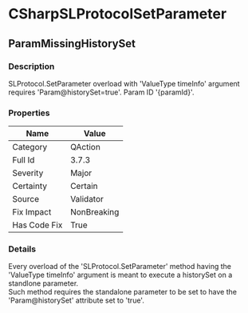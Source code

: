 ﻿---  
uid: Validator_3_7_3  
---

# CSharpSLProtocolSetParameter

## ParamMissingHistorySet

### Description

SLProtocol.SetParameter overload with 'ValueType timeInfo' argument requires 'Param@historySet\=true'. Param ID '{paramId}'.

### Properties

| Name         | Value       |
| ------------ | ----------- |
| Category     | QAction     |
| Full Id      | 3.7.3       |
| Severity     | Major       |
| Certainty    | Certain     |
| Source       | Validator   |
| Fix Impact   | NonBreaking |
| Has Code Fix | True        |

### Details

Every overload of the 'SLProtocol.SetParameter' method having the 'ValueType timeInfo' argument is meant to execute a historySet on a standlone parameter.  
Such method requires the standalone parameter to be set to have the 'Param@historySet' attribute set to 'true'.
